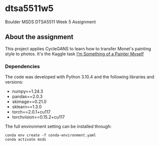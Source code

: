 # dtsa5511w5
Boulder MSDS DTSA5511 Week 5 Assignment

<!-- ABOUT THE PROJECT -->
## About the assignment
This project applies CycleGANS to learn how to transfer Monet's painting style to photos. It's the Kaggle task [I’m Something of a Painter Myself](https://www.kaggle.com/competitions/gan-getting-started)

### Dependencies

The code was developed with Python 3.10.4 and the following libraries and versions:

- numpy==1.24.3
- pandas==2.0.3
- skimage==0.21.0
- sklearn==1.3.0
- torch==2.0.1+cu117
- torchvision==0.15.2+cu117


The full environment setting can be installed through:
```
conda env create -f conda-environment.yaml
conda activate msds
```


